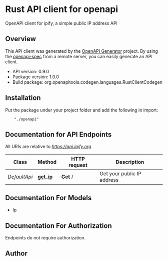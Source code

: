 # Rust API client for openapi

OpenAPI client for ipify, a simple public IP address API

## Overview
This API client was generated by the [OpenAPI Generator](https://openapi-generator.tech) project.  By using the [openapi-spec](https://openapis.org) from a remote server, you can easily generate an API client.

- API version: 0.9.0
- Package version: 1.0.0
- Build package: org.openapitools.codegen.languages.RustClientCodegen

## Installation
Put the package under your project folder and add the following in import:
```
    "./openapi"
```

## Documentation for API Endpoints

All URIs are relative to *https://api.ipify.org*

Class | Method | HTTP request | Description
------------ | ------------- | ------------- | -------------
*DefaultApi* | [**get_ip**](docs/DefaultApi.md#get_ip) | **Get** / | Get your public IP address


## Documentation For Models

 - [Ip](docs/Ip.md)


## Documentation For Authorization
 Endpoints do not require authorization.


## Author



